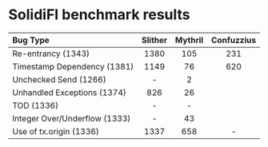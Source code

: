 # SolidiFI benchmark results


| Bug Type                      | Slither  | Mythril  | Confuzzius |
| :---------------------------- | :------: | :------: | :---------:|
| Re-entrancy (1343)            | 1380     | 105      | 231        |
| Timestamp Dependency (1381)   | 1149     | 76       | 620        |
| Unchecked Send (1266)         | -        | 2        |            |
| Unhandled Exceptions (1374)   | 826      | 26       |            |
| TOD (1336)                    | -        | -        |            |
| Integer Over/Underflow (1333) | -        | 43       |            |
| Use of tx.origin (1336)       | 1337     | 658      | -          |


